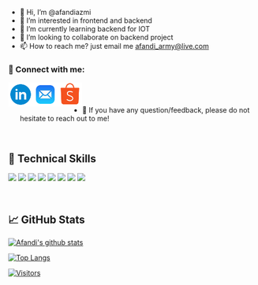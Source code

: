 - 👋 Hi, I’m @afandiazmi
- 👀 I’m interested in frontend and backend
- 🌱 I’m currently learning backend for IOT
- 💞️ I’m looking to collaborate on backend project
- 📫 How to reach me? just email me afandi_army@live.com

### 🤝 Connect with me:

<a href="https://www.linkedin.com/in/afandiazmi/"><img align="left" src="https://raw.githubusercontent.com/afandiazmi/afandiazmi/main/svg/icons8-linkedin-circled.svg" alt="Afandi Azmi | LinkedIn" width="50px"/></a>
<a href="mailto:afandi_army@live.com"><img align="left" src="https://raw.githubusercontent.com/afandiazmi/afandiazmi/main/svg/icons8-mail.svg" alt="Afandi Azmi | email" width="50px"/></a>
<a href="https://shopee.com.my/unloop.os"><img align="left" src="https://raw.githubusercontent.com/afandiazmi/afandiazmi/main/svg/icons8-shopee.svg" alt="Afandi Azmi | Shopee" width="50px"/></a>
</br>
</br>
- 💬 If you have any question/feedback, please do not hesitate to reach out to me!

</br>


## 💼 Technical Skills

![](https://img.shields.io/badge/Code-CSS-informational?style=flat&logo=react&color=61DAFB)
![](https://img.shields.io/badge/Code-HTML5-informational?style=flat&logo=HTML5&color=E34F26)
![](https://img.shields.io/badge/Code-JavaScript-informational?style=flat&logo=JavaScript&color=F7DF1E)
![](https://img.shields.io/badge/IOT-Arduino-informational?style=flat&logo=Redux&color=764ABC)
![](https://img.shields.io/badge/CAD-Solidwork-informational?style=flat&logo=Ruby&color=CC342D)
![](https://img.shields.io/badge/NoSQL-MongoDB-informational?style=flat&logo=Ruby-On-Rails&color=CC0000)
![](https://img.shields.io/badge/SQL-PostgreSQL-informational?style=flat&logo=PostgreSQL&color=336791)
![](https://img.shields.io/badge/SQL-SQLite-informational?style=flat&logo=SQLite&color=003B57)

</br>


## 📈 GitHub Stats 

[![Afandi's github stats](https://github-readme-stats.vercel.app/api?username=afandiazmi)](https://github.com/afandiazmi)

[![Top Langs](https://github-readme-stats.vercel.app/api/top-langs/?username=afandiazmi&layout=compact)](https://github.com/afandiazmi)

[![Visitors](https://visitor-badge.glitch.me/badge?page_id=afandiazmi.afandiazmi)](https://www.afandiazmi.com/)
<!---
afandiazmi/afandiazmi is a ✨ special ✨ repository because its `README.md` (this file) appears on your GitHub profile.
You can click the Preview link to take a look at your changes.
--->
